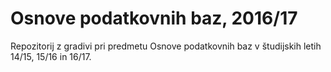 # Osnove podatkovnih baz, 2016/17

Repozitorij z gradivi pri predmetu Osnove podatkovnih baz v študijskih letih 14/15, 15/16 in 16/17.
